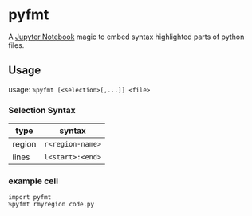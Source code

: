 # pyfmt

A [Jupyter Notebook][1] magic to embed syntax highlighted parts of python files.

[1]: http://jupyter.org/

## Usage

usage: `%pyfmt [<selection>[,...]] <file>`

### Selection Syntax

| type | syntax |
| --- | --- |
| region | `r<region-name>` |
| lines | `l<start>:<end>` |


### example cell

```
import pyfmt
%pyfmt rmyregion code.py
```

